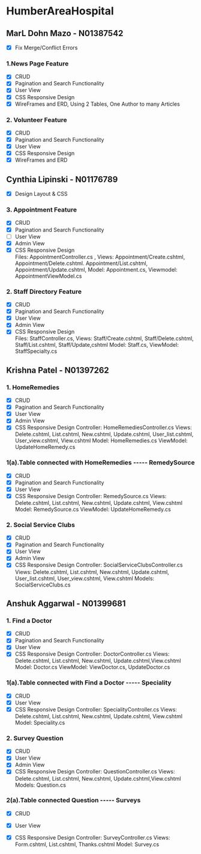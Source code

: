 # HumberAreaHospital
## MarL Dohn Mazo - N01387542
  - [x] Fix Merge/Conflict Errors
### 1.News Page Feature
  - [x] CRUD 
  - [x] Pagination and Search Functionality
  - [x] User View
  - [x] CSS Responsive Design 
  - [x] WireFrames and ERD, Using 2 Tables, One Author to many Articles
### 2. Volunteer Feature
  - [x] CRUD 
  - [x] Pagination and Search Functionality
  - [x] User View 
  - [x] CSS Responsive Design 
  - [x] WireFrames and ERD
## Cynthia Lipinski - N01176789   
 - [x] Design Layout & CSS
### 3. Appointment Feature
  - [x] CRUD 
  - [x] Pagination and Search Functionality
  - [ ] User View 
  - [x] Admin View
  - [x] CSS Responsive Design     
  Files: AppointmentController.cs , Views: Appointment/Create.cshtml, Appointment/Delete.cshtml. Appointment/List.cshtml, Appointment/Update.cshtml, Model: Appointment.cs, Viewmodel: AppointmentViewModel.cs
### 2. Staff Directory Feature
  - [x] CRUD 
  - [x] Pagination and Search Functionality
  - [x] User View 
  - [x] Admin View
  - [x] CSS Responsive Design    
  Files: StaffController.cs, Views: Staff/Create.cshtml, Staff/Delete.cshtml, Staff/List.cshtml, Staff/Update,cshtml Model: Staff.cs, ViewModel: StaffSpecialty.cs

## Krishna Patel - N01397262
### 1. HomeRemedies
  - [x] CRUD 
  - [x] Pagination and Search Functionality
  - [x] User View 
  - [x] Admin View 
  - [x] CSS Responsive Design
Controller:  HomeRemediesController.cs
Views:  Delete.cshtml, List.cshtml, New.cshtml, Update.cshtml, User_list.cshtml, User_view.cshtml, View.cshtml
Model:  HomeRemedies.cs
ViewModel: UpdateHomeRemedy.cs

### 1(a).Table connected with HomeRemedies ----- RemedySource
  - [x] CRUD 
  - [x] Pagination and Search Functionality 
  - [x] User View 
  - [x] CSS Responsive Design
Controller:  RemedySource.cs
Views:  Delete.cshtml, List.cshtml, New.cshtml, Update.cshtml, View.cshtml
Model:  RemedySource.cs
 ViewModel: UpdateHomeRemedy.cs

### 2. Social Service Clubs
  - [x] CRUD 
  - [x] Pagination and Search Functionality
  - [x] User View 
  - [x] Admin View 
  - [x] CSS Responsive Design
Controller:  SocialServiceClubsController.cs
Views:  Delete.cshtml, List.cshtml, New.cshtml, Update.cshtml, User_list.cshtml, User_view.cshtml, View.cshtml
Models:  SocialServiceClubs.cs

## Anshuk Aggarwal - N01399681
### 1. Find a Doctor
  - [x] CRUD 
  - [x] Pagination and Search Functionality
  - [x] User View 
  - [x] CSS Responsive Design
Controller:  DoctorController.cs
Views:  Delete.cshtml, List.cshtml, New.cshtml, Update.cshtml,View.cshtml
Model:  Doctor.cs
ViewModel: ViewDoctor.cs, UpdateDoctor.cs

### 1(a).Table connected with Find a Doctor ----- Speciality
  - [x] CRUD
  - [x] User View 
  - [x] CSS Responsive Design
Controller:  SpecialityController.cs
Views:  Delete.cshtml, List.cshtml, New.cshtml, Update.cshtml, View.cshtml
Model:  Speciality.cs

### 2. Survey Question
  - [x] CRUD 
  - [x] User View 
  - [x] Admin View 
  - [x] CSS Responsive Design
Controller:  QuestionController.cs
Views:  Delete.cshtml, List.cshtml, New.cshtml, Update.cshtml,View.cshtml
Models:  Question.cs

### 2(a).Table connected Question ----- Surveys
  - [x] CRUD
  - [x] User View 
  - [x] CSS Responsive Design
Controller:  SurveyController.cs
Views:  Form.cshtml, List.cshtml, Thanks.cshtml
Model:  Survey.cs


